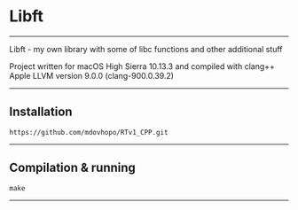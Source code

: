 # Libft

----
Libft - my own library with some of libc functions and other additional stuff

Project written for macOS High Sierra 10.13.3 and compiled with clang++ Apple LLVM version 9.0.0 (clang-900.0.39.2)

----
## Installation

    https://github.com/mdovhopo/RTv1_CPP.git

----
## Compilation & running

    make
----
